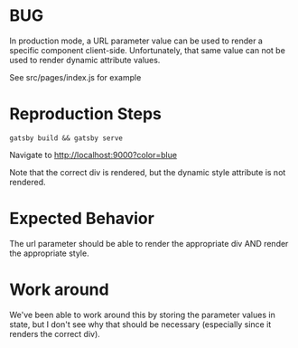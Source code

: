 # BUG

In production mode, a URL parameter value can be used to render a specific component client-side. Unfortunately, that same value can not be used to render dynamic attribute values.

See src/pages/index.js for example

# Reproduction Steps

`gatsby build && gatsby serve`

Navigate to [http://localhost:9000?color=blue](http://localhost:9000?color=blue)

Note that the correct div is rendered, but the dynamic style attribute is not rendered.

[logo]: ./src/images/bug.png

# Expected Behavior

The url parameter should be able to render the appropriate div AND render the appropriate style.

# Work around

We've been able to work around this by storing the parameter values in state, but I don't see why that should be necessary (especially since it renders the correct div).